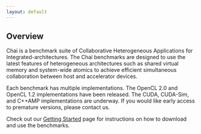 ```yaml
---
layout: default
---
```


  <h2>Overview</h2>

  Chai is a benchmark suite of Collaborative Heterogeneous Applications for Integrated-architectures.
  The Chai benchmarks are designed to use the latest features of heterogeneous architectures such as shared virtual memory and system-wide atomics to achieve efficient simultaneous collaboration between host and accelerator devices.

  Each benchmark has multiple implementations.
  The OpenCL 2.0 and OpenCL 1.2 implementations have been released.
  The CUDA, CUDA-Sim, and C++AMP implementations are underway.
  If you would like early access to premature versions, please contact us.

  Check out our [Getting Started](gettingstarted) page for instructions on how to download and use the benchmarks.

